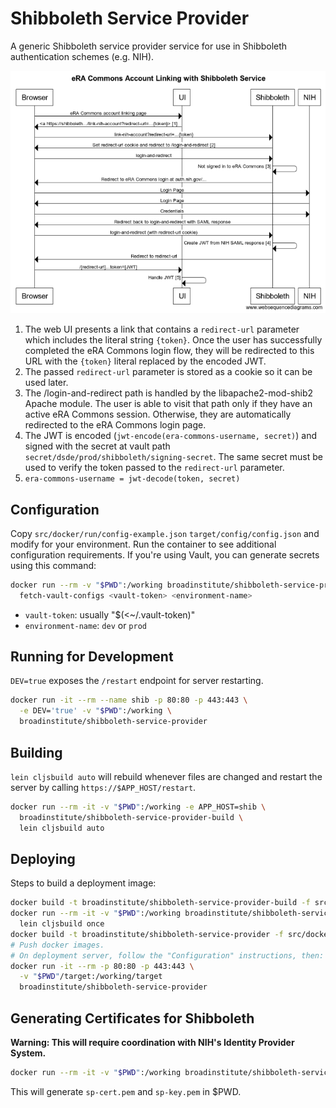 # Shibboleth Service Provider

A generic Shibboleth service provider service for use in Shibboleth authentication schemes (e.g. NIH).

![eRA Commons Account Linking Sequence Diagram](era-commons-flow.png)

<!--
title eRA Commons Account Linking with Shibboleth Service
Browser->UI: eRA Commons account linking page
UI->Browser: <a https://shibboleth.../link-nih-account?redirect-url=...{token}> [1]
Browser->Shibboleth: link-nih-account?redirect-url=...{token}
Shibboleth->Browser: Set redirect-url cookie and redirect to /login-and-redirect [2]
Browser->Shibboleth: login-and-redirect
Shibboleth->Shibboleth: Not signed in to eRA Commons [3]
Shibboleth->Browser: Redirect to eRA Commons login at auth.nih.gov/...
Browser->NIH: Login Page
NIH->Browser: Login Page
Browser->NIH: Credentials
NIH->Browser: Redirect back to login-and-redirect with SAML response
Browser->Shibboleth: login-and-redirect (with redirect-url cookie)
Shibboleth->Shibboleth: Create JWT from NIH SAML response [4]
Shibboleth->Browser: Redirect to redirect-url
Browser->UI: /[redirect-url]...token=[JWT]
UI->UI: Handle JWT [5]
-->

1. The web UI presents a link that contains a `redirect-url` parameter which includes the literal string `{token}`. Once the user has successfully completed the eRA Commons login flow, they will be redirected to this URL with the `{token}` literal replaced by the encoded JWT.
2. The passed `redirect-url` parameter is stored as a cookie so it can be used later.
3. The /login-and-redirect path is handled by the libapache2-mod-shib2 Apache module. The user is able to visit that path only if they have an active eRA Commons session. Otherwise, they are automatically redirected to the eRA Commons login page.
4. The JWT is encoded (`jwt-encode(era-commons-username, secret)`) and signed with the secret at vault path `secret/dsde/prod/shibboleth/signing-secret`. The same secret must be used to verify the token passed to the `redirect-url` parameter.
5. `era-commons-username = jwt-decode(token, secret)`

## Configuration

Copy `src/docker/run/config-example.json` `target/config/config.json` and modify for your environment. Run the container to see additional configuration requirements. If you're using Vault, you can generate secrets using this command:
```bash
docker run --rm -v "$PWD":/working broadinstitute/shibboleth-service-provider \
  fetch-vault-configs <vault-token> <environment-name>
```
* `vault-token`: usually "$(<~/.vault-token)"
* `environment-name`: `dev` or `prod`

## Running for Development

`DEV=true` exposes the `/restart` endpoint for server restarting.

```bash
docker run -it --rm --name shib -p 80:80 -p 443:443 \
  -e DEV='true' -v "$PWD":/working \
  broadinstitute/shibboleth-service-provider
```

## Building

`lein cljsbuild auto` will rebuild whenever files are changed and restart the server by calling `https://$APP_HOST/restart`.

```bash
docker run --rm -it -v "$PWD":/working -e APP_HOST=shib \
  broadinstitute/shibboleth-service-provider-build \
  lein cljsbuild auto
```

## Deploying

Steps to build a deployment image:
```bash
docker build -t broadinstitute/shibboleth-service-provider-build -f src/docker/build/Dockerfile .
docker run --rm -it -v "$PWD":/working broadinstitute/shibboleth-service-provider-build \
  lein cljsbuild once
docker build -t broadinstitute/shibboleth-service-provider -f src/docker/run/Dockerfile .
# Push docker images.
# On deployment server, follow the "Configuration" instructions, then:
docker run -it --rm -p 80:80 -p 443:443 \
  -v "$PWD"/target:/working/target
  broadinstitute/shibboleth-service-provider
```

## Generating Certificates for Shibboleth

**Warning: This will require coordination with NIH's Identity Provider System.**

```bash
docker run --rm -it -v "$PWD":/working broadinstitute/shibboleth-service-provider shib-keygen -o .
```

This will generate `sp-cert.pem` and `sp-key.pem` in $PWD.
